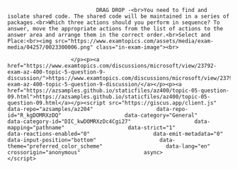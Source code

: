 <p class="card-text">
							
								DRAG DROP -<br>You need to find and isolate shared code. The shared code will be maintained in a series of packages.<br>Which three actions should you perform in sequence? To answer, move the appropriate actions from the list of actions to the answer area and arrange them in the correct order.<br>Select and Place:<br><img src="https://www.examtopics.com/assets/media/exam-media/04257/0023300006.png" class="in-exam-image"><br>
							
						</p><p><a href="https://www.examtopics.com/discussions/microsoft/view/23792-exam-az-400-topic-5-question-9-discussion/">https://www.examtopics.com/discussions/microsoft/view/23792-exam-az-400-topic-5-question-9-discussion/</a></p><p><a href="https://azsamples.github.io/staticfiles/az400/topic-05-question-09.html">https://azsamples.github.io/staticfiles/az400/topic-05-question-09.html</a></p><script src="https://giscus.app/client.js"                    data-repo="azsamples/az204"                    data-repo-id="R_kgDOMRXzDQ"                    data-category="General"                    data-category-id="DIC_kwDOMRXzDc4Cgi27"                    data-mapping="pathname"                    data-strict="1"                    data-reactions-enabled="0"                    data-emit-metadata="0"                    data-input-position="bottom"                    data-theme="preferred_color_scheme"                    data-lang="en"                    crossorigin="anonymous"                    async>                    </script>